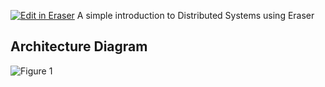 [![Edit in Eraser](https://firebasestorage.googleapis.com/v0/b/second-petal-295822.appspot.com/o/images%2Fgithub%2FOpen%20in%20Eraser.svg?alt=media&token=968381c8-a7e7-472a-8ed6-4a6626da5501)](https://app.eraser.io/workspace/YCe1XVJ3EtdxXJCIKHp1)
A simple introduction to Distributed Systems using Eraser

## Architecture Diagram
![Figure 1](https://firebasestorage.googleapis.com/v0/b/second-petal-295822.appspot.com/o/images%2Fworkspaces%2FYCe1XVJ3EtdxXJCIKHp1%2FYpRuBtXFbFfXCp07UZB3Ue4dbWS2%2F---figure---C7k9biEJ1WWuOkKaozQcs---figure---y6oLEjG52_0ISCqYk9UDkA.svg?alt=media&token=f1dab77f-997e-46a3-aabd-6952eb8fbd5a "Figure 1")




<!--- Eraser file: https://app.eraser.io/workspace/YCe1XVJ3EtdxXJCIKHp1 --->